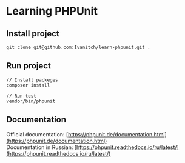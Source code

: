 # Learning PHPUnit

## Install project
``` 
git clone git@github.com:Ivanitch/learn-phpunit.git .
``` 
## Run project
``` 
// Install packeges
composer install

// Run test
vendor/bin/phpunit
 ```

## Documentation
Official documentation: [https://phpunit.de/documentation.html](https://phpunit.de/documentation.html)  
Documentation in Russian: [https://phpunit.readthedocs.io/ru/latest/](https://phpunit.readthedocs.io/ru/latest/)